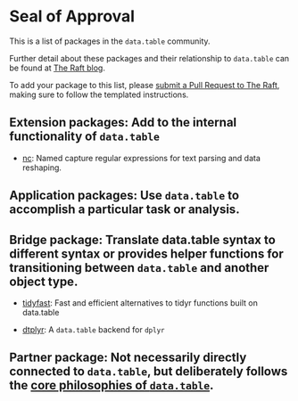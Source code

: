 # Seal of Approval

This is a list of packages in the `data.table` community.

Further detail about these packages and their relationship to `data.table` can be found at [The Raft blog](https://rdatatable-community.github.io/The-Raft/#category=seal%20of%20approval).

To add your package to this list, please [submit a Pull Request to The Raft](https://github.com/rdatatable-community/The-Raft/), making sure to follow the templated instructions.

## Extension packages: Add to the internal functionality of `data.table`

- [nc](https://github.com/tdhock/nc): Named capture regular expressions for text parsing and data reshaping.

## Application packages: Use `data.table` to accomplish a particular task or analysis.

## Bridge package: Translate data.table syntax to different syntax or provides helper functions for transitioning between `data.table` and another object type.

- [tidyfast](https://github.com/TysonStanley/tidyfast): Fast and efficient alternatives to tidyr functions built on data.table

- [dtplyr](https://github.com/tidyverse/dtplyr): A `data.table` backend for `dplyr`

## Partner package: Not necessarily directly connected to `data.table`, but deliberately follows the [core philosophies of `data.table`](https://github.com/Rdatatable/data.table/blob/master/GOVERNANCE.md#the-r-package).

